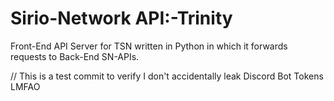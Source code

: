 # Sirio-Network API:-Trinity
Front-End API Server for TSN written in Python in which it forwards requests to Back-End SN-APIs.

// This is a test commit to verify I don't accidentally leak Discord Bot Tokens LMFAO